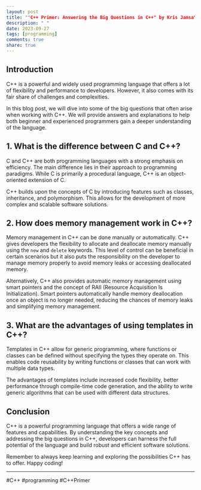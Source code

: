 ```yaml
---
layout: post
title: ""C++ Primer: Answering the Big Questions in C++" by Kris Jamsa"
description: " "
date: 2023-09-27
tags: [programming]
comments: true
share: true
---
```


## Introduction

C++ is a powerful and widely used programming language that offers a lot of flexibility and performance to developers. However, it also comes with its fair share of challenges and complexities.

In this blog post, we will dive into some of the big questions that often arise when working with C++. We will provide answers and explanations to help both beginner and experienced programmers gain a deeper understanding of the language.

## 1. What is the difference between C and C++?

C and C++ are both programming languages with a strong emphasis on efficiency. The main difference lies in their approach to programming paradigms. While C is primarily a procedural language, C++ is an object-oriented extension of C.

C++ builds upon the concepts of C by introducing features such as classes, inheritance, and polymorphism. This allows for the development of more complex and scalable software solutions.

## 2. How does memory management work in C++?

Memory management in C++ can be done manually or automatically. C++ gives developers the flexibility to allocate and deallocate memory manually using the `new` and `delete` keywords. This level of control can be beneficial in certain scenarios but it also puts the responsibility on the developer to manage memory properly to avoid memory leaks or accessing deallocated memory.

Alternatively, C++ also provides automatic memory management using smart pointers and the concept of RAII (Resource Acquisition Is Initialization). Smart pointers automatically handle memory deallocation once an object is no longer needed, reducing the chances of memory leaks and simplifying memory management.

## 3. What are the advantages of using templates in C++?

Templates in C++ allow for generic programming, where functions or classes can be defined without specifying the types they operate on. This enables code reusability by writing functions or classes that can work with multiple data types.

The advantages of templates include increased code flexibility, better performance through compile-time code generation, and the ability to write generic algorithms that can be used with different data structures.

## Conclusion

C++ is a powerful programming language that offers a wide range of features and capabilities. By understanding the key concepts and addressing the big questions in C++, developers can harness the full potential of the language and build robust and efficient software solutions.

Remember to always keep learning and exploring the possibilities C++ has to offer. Happy coding!

---

#C++ #programming #C++Primer
